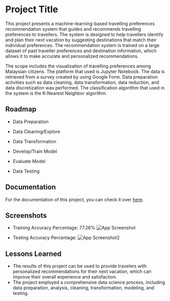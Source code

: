 
# Project Title

This project presents a machine-learning-based travelling preferences
recommendation system that guides and recommends travelling preferences to travellers. The system is designed
to help travellers identify and plan their next vacation by suggesting destinations that match their individual
preferences. The recommendation system is trained on a large dataset of past traveller preferences and destination
information, which allows it to make accurate and personalized recommendations.

The scope includes the visualization of travelling preferences among Malaysian citizens. The platform
that used is Jupyter Notebook. The data is retrieved from a survey created by using Google Form. Data
preparation activities such as data cleaning, data transformation, data reduction, and data discretization
was performed. The classification algorithm that used in the system is the K-Nearest Neighbor algorithm.




## Roadmap

- Data Preparation

- Data Cleaning/Explore

- Data Transformation

- Develop/Train Model

- Evaluate Model

- Data Testing


## Documentation

For the documentation of this project, you can check it over [here](https://pdf.ac/1zCCBz).


## Screenshots

- Training Accuracy Percentage: 77.26%
![App Screenshot]()

- Testing Accuracy Percentage: 
![App Screenshot2]()



## Lessons Learned

- The results of this project can be used to provide travelers with personalized recommendations for their next vacation, which can improve their overall experience and satisfaction.
- The project employed a comprehensive data science process, including data preparation, analysis, cleaning, transformation, modeling, and testing.

